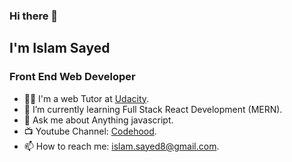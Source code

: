 ### Hi there 👋
## I'm Islam Sayed
### Front End Web Developer


- 👨‍💻 I'm a web Tutor at [Udacity](https://www.udacity.com/).
- 🌱 I’m currently learning Full Stack React Development (MERN).
- 💬 Ask me about Anything javascript.
- 📺 Youtube Channel: [Codehood](https://youtube.com/c/Codehood).
- 📫 How to reach me: islam.sayed8@gmail.com. 

